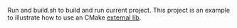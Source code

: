 Run and build.sh to build and run current project. This project is an example to illustrate
how to use an CMake [external lib](https://github.com/liu1009xf/test_lib).